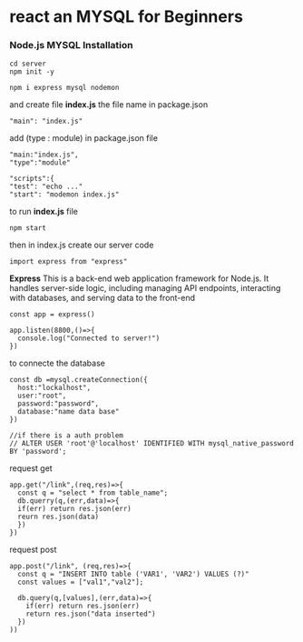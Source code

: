 # react an MYSQL for Beginners
### Node.js MYSQL Installation
```
cd server
npm init -y
```
```
npm i express mysql nodemon
```
and create file **index.js** the file name in package.json 
```
"main": "index.js"
```
add (type : module) in package.json file
```
"main:"index.js",
"type":"module"
```
```
"scripts":{
"test": "echo ..."
"start": "modemon index.js"
```
to run **index.js** file 
```
npm start
```
then in index.js create our server code 
```
import express from "express"
```
**Express** This is a back-end web application framework for Node.js. It handles server-side logic, including managing API endpoints, interacting with databases, and serving data to the front-end

```
const app = express()

app.listen(8800,()=>{
  console.log("Connected to server!")
})
```
to connecte the database 
```
const db =mysql.createConnection({
  host:"lockalhost",
  user:"root",
  password:"password",
  database:"name data base"
})

//if there is a auth problem
// ALTER USER 'root'@'localhost' IDENTIFIED WITH mysql_native_password BY 'password';
```
request get 
```
app.get("/link",(req,res)=>{
  const q = "select * from table_name";
  db.querry(q,(err,data)=>{
  if(err) return res.json(err)
  reurn res.json(data)
  })
})
```
request post
```
app.post("/link", (req,res)=>{
  const q = "INSERT INTO table ('VAR1', 'VAR2') VALUES (?)"
  const values = ["val1","val2"];

  db.query(q,[values],(err,data)=>{
    if(err) return res.json(err)
    return res.json("data inserted")
  })
))
```
